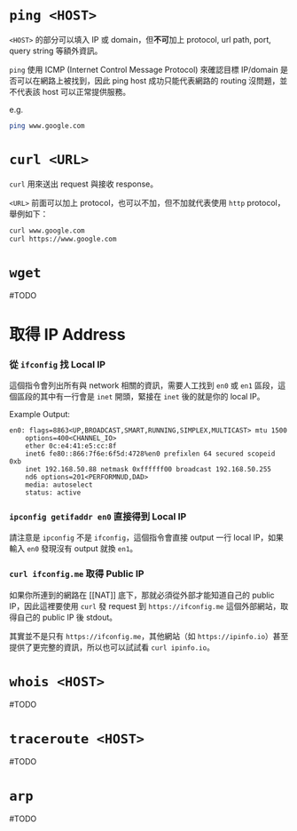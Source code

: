 # `ping <HOST>`

`<HOST>` 的部分可以填入 IP 或 domain，但**不可**加上 protocol, url path, port, query string 等額外資訊。

`ping` 使用 ICMP (Internet Control Message Protocol) 來確認目標 IP/domain 是否可以在網路上被找到，因此 ping host 成功只能代表網路的 routing 沒問題，並不代表該 host 可以正常提供服務。

e.g.

```bash
ping www.google.com
```

# `curl <URL>`

`curl` 用來送出 request 與接收 response。

`<URL>` 前面可以加上 protocol，也可以不加，但不加就代表使用 `http` protocol，舉例如下：

```bash
curl www.google.com
curl https://www.google.com
```

# `wget`

#TODO 

# 取得 IP Address

### 從 `ifconfig` 找 Local IP

這個指令會列出所有與 network 相關的資訊，需要人工找到 `en0` 或 `en1` 區段，這個區段的其中有一行會是 `inet` 開頭，緊接在 `inet` 後的就是你的 local IP。

Example Output:

```plaintext
en0: flags=8863<UP,BROADCAST,SMART,RUNNING,SIMPLEX,MULTICAST> mtu 1500
    options=400<CHANNEL_IO>
    ether 0c:e4:41:e5:cc:8f 
    inet6 fe80::866:7f6e:6f5d:4728%en0 prefixlen 64 secured scopeid 0xb 
    inet 192.168.50.88 netmask 0xffffff00 broadcast 192.168.50.255
    nd6 options=201<PERFORMNUD,DAD>
    media: autoselect
    status: active
```

### `ipconfig getifaddr en0` 直接得到 Local IP

請注意是 `ipconfig` 不是 `ifconfig`，這個指令會直接 output 一行 local IP，如果輸入 `en0` 發現沒有 output 就換 `en1`。

### `curl ifconfig.me` 取得 Public IP

如果你所連到的網路在 [[NAT]] 底下，那就必須從外部才能知道自己的 public IP，因此這裡要使用 `curl` 發 request 到 `https://ifconfig.me` 這個外部網站，取得自己的 public IP 後 stdout。

其實並不是只有 `https://ifconfig.me`，其他網站（如 `https://ipinfo.io`）甚至提供了更完整的資訊，所以也可以試試看 `curl ipinfo.io`。

# `whois <HOST>`

#TODO 

# `traceroute <HOST>`

#TODO 

# `arp`

#TODO 
